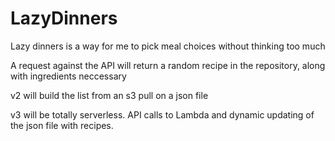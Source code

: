 # LazyDinners


Lazy dinners is a way for me to pick meal choices without thinking too much

A request against the API will return a random recipe in the repository, along with ingredients neccessary

v2 will build the list from an s3 pull on a json file

v3 will be totally serverless. API calls to Lambda and dynamic updating of the json file with recipes.
